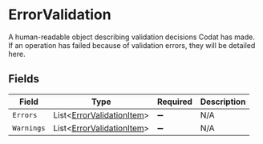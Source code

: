 # ErrorValidation

A human-readable object describing validation decisions Codat has made. If an operation has failed because of validation errors, they will be detailed here.


## Fields

| Field                                                                   | Type                                                                    | Required                                                                | Description                                                             |
| ----------------------------------------------------------------------- | ----------------------------------------------------------------------- | ----------------------------------------------------------------------- | ----------------------------------------------------------------------- |
| `Errors`                                                                | List<[ErrorValidationItem](../../Models/Shared/ErrorValidationItem.md)> | :heavy_minus_sign:                                                      | N/A                                                                     |
| `Warnings`                                                              | List<[ErrorValidationItem](../../Models/Shared/ErrorValidationItem.md)> | :heavy_minus_sign:                                                      | N/A                                                                     |